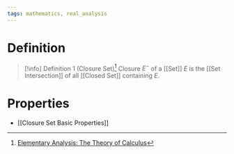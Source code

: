 ```yaml
---
tags: mathematics, real_analysis
---
```


# Definition

> [!info] Definition 1 (Closure Set)[^1]
> Closure $E^-$ of a [[Set]] $E$ is the [[Set Intersection]] of all [[Closed Set]] containing $E$.

# Properties
- [[Closure Set Basic Properties]]

[^1]: [Elementary Analysis: The Theory of Calculus](zotero://open-pdf/library/items/GUY2WR3V?page=100)